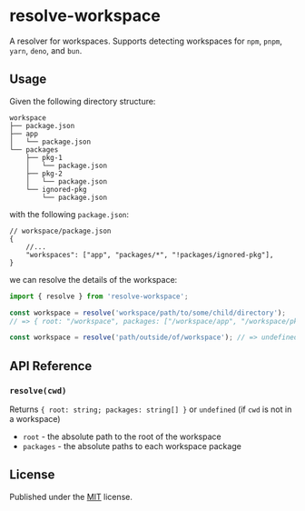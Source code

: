 # resolve-workspace

A resolver for workspaces. Supports detecting workspaces for `npm`, `pnpm`, `yarn`, `deno`, and `bun`.

## Usage

Given the following directory structure:

```
workspace
├── package.json
├── app
│   └── package.json
└── packages
    ├── pkg-1
    │   └── package.json
    ├── pkg-2
    │   └── package.json
    └── ignored-pkg
        └── package.json
```

with the following `package.json`:

```jsonc
// workspace/package.json
{
	//...
	"workspaces": ["app", "packages/*", "!packages/ignored-pkg"],
}
```

we can resolve the details of the workspace:

```js
import { resolve } from 'resolve-workspace';

const workspace = resolve('workspace/path/to/some/child/directory');
// => { root: "/workspace", packages: ["/workspace/app", "/workspace/pkg-1", "/workspace/pkg-2"] }

const workspace = resolve('path/outside/of/workspace'); // => undefined
```

## API Reference

### `resolve(cwd)`

Returns `{ root: string; packages: string[] }` or `undefined` (if `cwd` is not in a workspace)

- `root` - the absolute path to the root of the workspace
- `packages` - the absolute paths to each workspace package

## License

Published under the [MIT](https://github.com/AdrianGoz98/resolve-workspace/blob/main/LICENSE) license.

